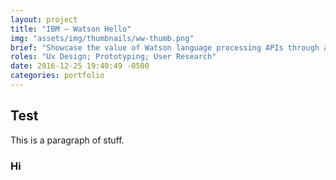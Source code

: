 ```yaml
---
layout: project
title: "IBM – Watson Hello"
img: "assets/img/thumbnails/ww-thumb.png"
brief: "Showcase the value of Watson language processing APIs through a translation experience on a mobile device."
roles: "Ux Design; Prototyping; User Research"
date: 2016-12-25 19:40:49 -0500
categories: portfolio
---
```


## Test

This is a paragraph of stuff.

### Hi
